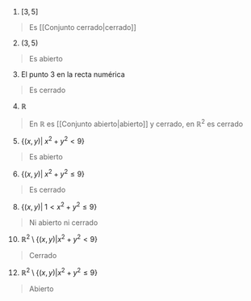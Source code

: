 
1. $[3, 5]$

>Es [[Conjunto cerrado|cerrado]]

2. $(3, 5)$

>Es abierto

3. El punto $3$ en la recta numérica

>Es cerrado

4. $\mathbb{R}$

>En $\mathbb{R}$ es [[Conjunto abierto|abierto]] y cerrado, en $\mathbb{R}^2$ es cerrado

5. $\{ (x,y) | \; x^2 + y^2 < 9\}$

>Es abierto

6. $\{ (x,y) | \; x^2 + y^2 \leq 9\}$

>Es cerrado

8. $\{ (x,y) | \; 1 < x^2 + y^2 \leq 9\}$

>Ni abierto ni cerrado

10. $\mathbb{R}^2 \setminus \{(x,y) | x^2 + y^2 < 9\}$

> Cerrado

12. $\mathbb{R}^2 \setminus \{ (x,y) | x^2 +y^2 \leq 9\}$

> Abierto


